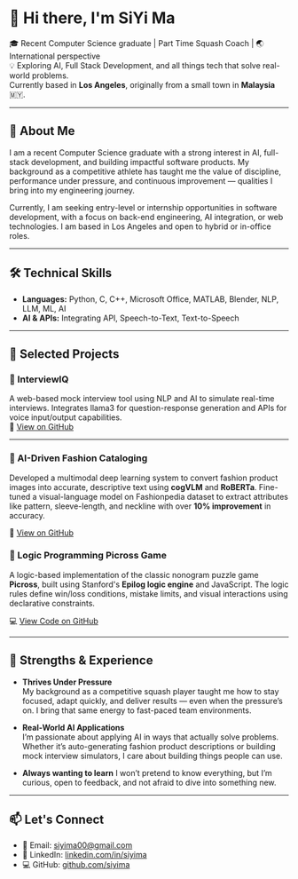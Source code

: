 # 👋 Hi there, I'm SiYi Ma


🎓 Recent Computer Science graduate | Part Time Squash Coach | 🌏 International perspective  
💡 Exploring AI, Full Stack Development, and all things tech that solve real-world problems.  
Currently based in **Los Angeles**, originally from a small town in **Malaysia** 🇲🇾.


---

## 👋 About Me

I am a recent Computer Science graduate with a strong interest in AI, full-stack development, and building impactful software products. My background as a competitive athlete has taught me the value of discipline, performance under pressure, and continuous improvement — qualities I bring into my engineering journey.

Currently, I am seeking entry-level or internship opportunities in software development, with a focus on back-end engineering, AI integration, or web technologies. I am based in Los Angeles and open to hybrid or in-office roles.

---

## 🛠️ Technical Skills

- **Languages:** Python, C, C++, Microsoft Office, MATLAB, Blender, NLP, LLM, ML, AI
- **AI & APIs:** Integrating API, Speech-to-Text, Text-to-Speech  

---

## 💼 Selected Projects

### 💬 InterviewIQ
A web-based mock interview tool using NLP and AI to simulate real-time interviews. Integrates llama3 for question-response generation and APIs for voice input/output capabilities.  
🔗 [View on GitHub](https://github.com/siyima/CS194)

---

### 🧠 AI-Driven Fashion Cataloging 
Developed a multimodal deep learning system to convert fashion product images into accurate, descriptive text using **cogVLM** and **RoBERTa**. Fine-tuned a visual-language model on Fashionpedia dataset to extract attributes like pattern, sleeve-length, and neckline with over **10% improvement** in accuracy.  

📄 [View on GitHub](https://github.com/siyima/CS224N)

### 🧩 Logic Programming Picross Game

A logic-based implementation of the classic nonogram puzzle game **Picross**, built using Stanford's **Epilog logic engine** and JavaScript. The logic rules define win/loss conditions, mistake limits, and visual interactions using declarative constraints.

💻 [View Code on GitHub](https://github.com/siyima/LogicProgramming)

---

## 🌟 Strengths & Experience

- **Thrives Under Pressure**  
  My background as a competitive squash player taught me how to stay focused, adapt quickly, and deliver results — even when the pressure’s on. I bring that same energy to fast-paced team environments.

- **Real-World AI Applications**  
  I’m passionate about applying AI in ways that actually solve problems. Whether it’s auto-generating fashion product descriptions or building mock interview simulators, I care about building things people can use.

- **Always wanting to learn**
  I won’t pretend to know everything, but I’m curious, open to feedback, and not afraid to dive into something new.
---

## 📫 Let's Connect

- 📧 Email: [siyima00@gmail.com](mailto:siyima00@gmail.com)  
- 💼 LinkedIn: [linkedin.com/in/siyima](https://www.linkedin.com/in/si-yi-m-04600211b/)  
- 💻 GitHub: [github.com/siyima](https://github.com/siyima)

<!--
**siyima/siyima** is a ✨ _special_ ✨ repository because its `README.md` (this file) appears on your GitHub profile.

Here are some ideas to get you started:

- 🔭 I’m currently working on ...
- 🌱 I’m currently learning ...
- 👯 I’m looking to collaborate on ...
- 🤔 I’m looking for help with ...
- 💬 Ask me about ...
- 📫 How to reach me: ...
- 😄 Pronouns: ...
- ⚡ Fun fact: ...
-->
